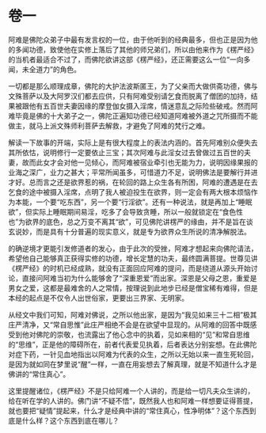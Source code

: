 # 卷一 

​         阿难是佛陀众弟子中最有发言权的一位，由于他听到的经典最多，但也正是因为他的多闻功德，致使他在实修上落后了其他的师兄弟们，所以由他来作为《楞严经》的当机者最适合不过了，而佛陀欲讲这部《楞严经》，还正需要这么一位“一向多闻，未全道力”的角色。

​         一切都是那么顺理成章，佛陀的大护法波斯匿王，为了父亲而大做供斋功德，佛与文殊菩萨以及大阿罗汉们都去应供，只有阿难受别请乞食而脱离了僧团的加持，结果被跟他有五百世夫妻因缘的摩登伽女摄入淫席，情迷意乱之际险些破戒。然而阿难毕竟是佛的十大弟子之一，佛陀正遍知功德已经知道阿难被外道之咒所摄而不能做主，就马上派文殊师利菩萨去解救，才避免了阿难的梵行之难。

​         解读一下故事的开端，实际上是有很大程度上的表法内涵的。首先阿难别众便失去其所依怙，说明修行一定要依止三宝；其次阿难与此淫女过去曾做过五百世的夫妻，故而此女才会对他一见倾心，而阿难被宿业牵引也无能为力，说明因缘果报的业海之深广，业力之甚大；平常所闻虽多，可惜道力不足，说明佛法是要解行并进才好。总而言之还是欲界惹的祸，在轮回的路上众生各有所困，阿难的遭遇是在去乞食的途中被摄入淫席，点明了我人被迫投生在欲界，则一定会有两大根本烦恼作为本能，一个要“吃东西”，另一个要“行淫欲”。还有一种说法，就是再加上“睡眠欲”，但实际上睡眠期间易淫，吃多了会导致贪睡，所以一般就锁定在“食色性也”为欲界的底色，总之万变不离其“欲”，可见佛陀讲楞严的缘由，并不是旨在谈玄说妙，而是具有十分普遍的现实意义，就是专为欲界众生所说的清净解脱法。

​         的确逆境才更能引发修道者的发心，由于此次的受挫，阿难才想起来向佛陀请法，希望他自己能够真正获得实修的功德，增长定慧的功夫，最终圆满菩提。世尊见讲《楞严经》的时机已经成熟，就没有正面回应阿难的提问，而是绕道从源头开始讨论，直接问阿难当初为什么能够舍了“深重恩爱”而出家。深恩是父母之恩，重爱是男女之爱，这都是最难舍的人之常情，按理说到此地步已经是僧宝稀有难得，但是本经的起点是不仅令人出世俗家，更要出三界家、无明家。

​         从经文中我们可知，阿难对佛说，之所以他出家，是因为“我见如来三十二相”极其庄严清净，又“常自思惟”此庄严相绝不会是在欲望中显现的。从阿难的回答中既感受到他对佛陀的崇敬，也流露出了他心念中的执着，见如来相的“见”和常自思维的“思维”，正是他的障碍所在，前者代表爱见执着，后者表达分别妄想。在此佛陀对症下药，一针见血地指出以阿难为代表的众生，之所以无始以来一直生死轮回，是因为就如同在梦里说“醒”一样，一直在用妄想去了解真理，就是不知道什么才是佛讲的“常住真心”。

​         这里提醒诸位，《楞严经》不是只给阿难一个人讲的，而是给一切凡夫众生讲的，给在听在学的人讲的。佛门讲“不疑不悟”，既然我人也和阿难一样想要证得菩提，就也要把“疑情”提起来，什么才是经典中讲的“常住真心，性净明体”？这个东西到底是什么样？这个东西到底在哪儿？